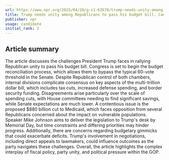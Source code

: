 ```yaml
---
url: https://www.npr.org/2025/04/28/g-s1-62678/trump-needs-unity-among-republicans-to-pass-his-budget-bill-can-he-get-it
title: Trump needs unity among Republicans to pass his budget bill. Can he get it?
publisher: npr
usage: candidate
initial_rank: 2
---
```

## Article summary
The article discusses the challenges President Trump faces in rallying Republican unity to pass his budget bill. Congress is set to begin the budget reconciliation process, which allows them to bypass the typical 60-vote threshold in the Senate. Despite Republican control of both chambers, internal divisions complicate consensus on key aspects of the multi-trillion dollar bill, which includes tax cuts, increased defense spending, and border security funding. Disagreements arise particularly over the scale of spending cuts, with House committees needing to find significant savings, while Senate expectations are much lower. A contentious issue is the proposed $880 billion cut to Medicaid, which faces opposition from several Republicans concerned about the impact on vulnerable populations. Speaker Mike Johnson aims to deliver the legislation to Trump's desk by Memorial Day, but time constraints and differing priorities may hinder progress. Additionally, there are concerns regarding budgetary gimmicks that could exacerbate deficits. Trump's involvement in negotiations, including direct appeals to lawmakers, could influence outcomes as the party navigates these challenges. Overall, the article highlights the complex interplay of fiscal policy, party unity, and political pressure within the GOP.
